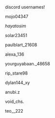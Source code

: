 discord usernames!

mojo04347

_hayatosim_

solar23451

paulblart_21608

alexa_136

yourguyabaan._48658

rip_stare98

dylan144_xy

anubi.z

void_chs.

teo__222
